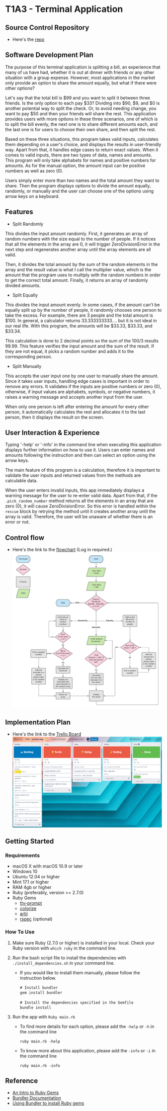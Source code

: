 # T1A3 - Terminal Application

## Source Control Repository
* Here's the 
[repo](https://github.com/aanmeba/t1a3_termianl_app)

## Software Development Plan

The purpose of this terminal application is splitting a bill, an experience that many of us have had, whether it is out at dinner with friends or any other situation with a group expense. However, most applications in the market only provide an option to share the amount equally, but what if there were other options? 

Let's say that the total bill is $99 and you want to split it between three friends. Is the only option to each pay $33? Dividing into $90, $9, and $0 is another potential way to split the check. Or, to avoid needing change, you want to pay $50 and then your friends will share the rest. This application provides users with more options in these three scenarios, one of which is to split the bill evenly, the next one is to share different amounts each, and the last one is for users to choose their own share, and then split the rest. 

Based on these three situations, this program takes valid inputs, calculates them depending on a user's choice, and displays the results in user-friendly way. Apart from that, it handles edge cases to return exact values. When it comes to valid inputs, there are two types of data, names and amounts. This program will only take alphabets for names and positive numbers for amounts. As for the manual option, the amount input can be positive numbers as well as zero (0).

Users simply enter more than two names and the total amount they want to share. Then the program displays options to divide the amount equally, randomly, or manually and the user can choose one of the options using arrow keys on a keyboard.

## Features

* Split Randomly

This divides the input amount randomly. First, it generates an array of random numbers with the size equal to the number of people. If it notices that all the elements in the array are 0, it will trigger ZeroDivisionError in the next step and regenerates another array until the array elements are all valid. 

Then, it divides the total amount by the sum of the random elements in the array and the result value is what I call the multiplier value, which is the amount that the program uses to multiply with the random numbers in order to get the correct total amount. Finally, it returns an array of randomly divided amounts.

* Split Equally

This divides the input amount evenly. In some cases, if the amount can't be equally split up by the number of people, it randomly chooses one person to take the excess. For example, there are 3 people and the total amount is $100. In general, a calculator returns 33.333333333.... but it is not ideal in our real life. With this program, the amounts will be $33.33, $33.33, and $33.34.

This calculation is done to 2 decimal points so the sum of the 100/3 results 99.99. This feature verifies the input amount and the sum of the result. If they are not equal, it picks a random number and adds it to the corresponding person.

* Split Manually

This accepts the user input one by one user to manually share the amount. Since it takes user inputs, handling edge cases is important in order to remove any errors. It validates if the inputs are positive numbers or zero (0), otherwise, if input values are alphabets, symbols, or negative numbers, it raises a warning message and accepts another input from the user.

When only one person is left after entering the amount for every other person, it automatically calculates the rest and allocates it to the last person, then it displays the result on the screen.

## User Interaction & Experience

Typing '-help' or '-info' in the command line when executing this application displays further information on how to use it. Users can enter names and amounts following the instruction and then can select an option using the arrow keys.

The main feature of this program is a calculation, therefore it is important to validate the user inputs and returned values from the methods are calculable data.

When the user enters invalid inputs, this app immediately displays a warning message for the user to re-enter valid data. Apart from that, if the `.pick_random_number` method returns all the elements in an array that are zero (0), it will cause ZeroDivisionError. So this error is handled within the `rescue` block by retrying the method until it creates another array until the array is valid. Therefore, the user will be unaware of whether there is an error or not.

## Control flow

* Here's the link to the [flowchart](https://lucid.app/lucidchart/d446112a-d8c4-45cf-81db-cdb4df1e9473/edit?invitationId=inv_b2bd074b-cc3f-4729-aa8a-de055b24321a) (Log in required.)
![Control Flow](./docs/terminal_app_flowchart.png)

## Implementation Plan

* Here's the link to the [Trello Board](https://trello.com/b/l7Rq2BOL/t1a3-terminal-app)
![Trello_board_screenshot](./docs/trello.png)

## Getting Started

### Requirements

* macOS X with macOS 10.9 or later
* Windows 10
* Ubuntu 12.04 or higher
* Mint 17.1 or higher
* RAM 4gb or higher
* Ruby (preferably, version >= 2.7.0)
* Ruby Gems
    - [tty-prompt](https://github.com/piotrmurach/tty-prompt#25-yesno)
    - [colorize](https://github.com/fazibear/colorize)
    - [artii](https://github.com/miketierney/artii)
    - [rspec](https://github.com/rspec/rspec-metagem) (optional)

### How To Use

1. Make sure Ruby (2.7.0 or higher) is installed in your local. Check your Ruby version with `which ruby` in the command line.

2. Run the bash script file to install the dependencies with `./install_dependencies.sh` in your command line. 
    * If you would like to install them manually, please follow the instruction below.

        ```
        # Install bundler
        gem install bundler
        
        # Install the dependencies specified in the Gemfile
        bundle install
        ```

3. Run the app with `Ruby main.rb`

    * To find more details for each option, please add the `-help` or `-h` in the command line
        ```
        ruby main.rb -help
        ```
    * To know more about this application, please add the `-info` or `-i` in the command line
        ```
        ruby main.rb -info
        ```

## Reference

* [An Intro to Ruby Gems](https://dev.to/milandhar/an-intro-to-ruby-gems-ap8)
* [Bundler Documentation](https://bundler.io/v2.2/man/bundle-install.1.html)
* [Using Bundler to install Ruby gems](https://help.dreamhost.com/hc/en-us/articles/115001070131-Using-Bundler-to-install-Ruby-gems)
